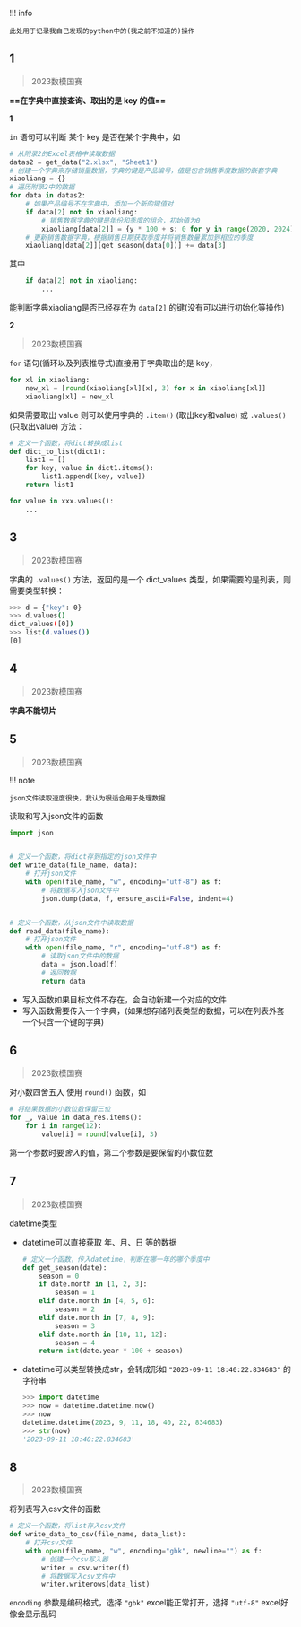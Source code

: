 !!! info

    此处用于记录我自己发现的python中的(我之前不知道的)操作

## 1

>   2023数模国赛

**==在字典中直接查询、取出的是 key 的值==**

**1**

`in` 语句可以判断 某个 key 是否在某个字典中，如

```python
# 从附录2的Excel表格中读取数据
datas2 = get_data("2.xlsx", "Sheet1")
# 创建一个字典来存储销量数据，字典的键是产品编号，值是包含销售季度数据的嵌套字典
xiaoliang = {}
# 遍历附录2中的数据
for data in datas2:
    # 如果产品编号不在字典中，添加一个新的键值对
    if data[2] not in xiaoliang:
        # 销售数据字典的键是年份和季度的组合，初始值为0
        xiaoliang[data[2]] = {y * 100 + s: 0 for y in range(2020, 2024) for s in range(1, 5)}
    # 更新销售数据字典，根据销售日期获取季度并将销售数量累加到相应的季度
    xiaoliang[data[2]][get_season(data[0])] += data[3]
```

其中

```python
    if data[2] not in xiaoliang:
        ...
```

能判断字典xiaoliang是否已经存在为 `data[2]` 的键(没有可以进行初始化等操作)

**2**

>   2023数模国赛

`for` 语句(循环以及列表推导式)直接用于字典取出的是 key，

```python
for xl in xiaoliang:
    new_xl = [round(xiaoliang[xl][x], 3) for x in xiaoliang[xl]]
    xiaoliang[xl] = new_xl
```

如果需要取出 value 则可以使用字典的 `.item()` (取出key和value) 或 `.values()` (只取出value) 方法：

```python
# 定义一个函数，将dict转换成list
def dict_to_list(dict1):
    list1 = []
    for key, value in dict1.items():
        list1.append([key, value])
    return list1
```

```python
for value in xxx.values():
    ...
```

## 3

>   2023数模国赛

字典的 `.values()` 方法，返回的是一个 dict_values 类型，如果需要的是列表，则需要类型转换：

```bash
>>> d = {"key": 0}
>>> d.values()
dict_values([0])
>>> list(d.values())
[0]
```

## 4

>   2023数模国赛

**字典不能切片**

## 5

>   2023数模国赛

!!! note

    json文件读取速度很快，我认为很适合用于处理数据

读取和写入json文件的函数

```python
import json


# 定义一个函数，将dict存到指定的json文件中
def write_data(file_name, data):
    # 打开json文件
    with open(file_name, "w", encoding="utf-8") as f:
        # 将数据写入json文件中
        json.dump(data, f, ensure_ascii=False, indent=4)


# 定义一个函数，从json文件中读取数据
def read_data(file_name):
    # 打开json文件
    with open(file_name, "r", encoding="utf-8") as f:
        # 读取json文件中的数据
        data = json.load(f)
        # 返回数据
        return data
```

-   写入函数如果目标文件不存在，会自动新建一个对应的文件
-   写入函数需要传入一个字典，(如果想存储列表类型的数据，可以在列表外套一个只含一个键的字典)

## 6

>   2023数模国赛

对小数四舍五入 使用 `round()` 函数，如

```python
# 将结果数据的小数位数保留三位
for _, value in data_res.items():
    for i in range(12):
        value[i] = round(value[i], 3)
```

第一个参数时要*舍入*的值，第二个参数是要保留的小数位数

## 7

>   2023数模国赛

datetime类型

-   datetime可以直接获取 年、月、日 等的数据

    ```python
    # 定义一个函数，传入datetime，判断在哪一年的哪个季度中
    def get_season(date):
        season = 0
        if date.month in [1, 2, 3]:
            season = 1
        elif date.month in [4, 5, 6]:
            season = 2
        elif date.month in [7, 8, 9]:
            season = 3
        elif date.month in [10, 11, 12]:
            season = 4
        return int(date.year * 100 + season)
    ```

-   datetime可以类型转换成str，会转成形如 `"2023-09-11 18:40:22.834683"` 的字符串

    ```python
    >>> import datetime
    >>> now = datetime.datetime.now()
    >>> now
    datetime.datetime(2023, 9, 11, 18, 40, 22, 834683)
    >>> str(now)
    '2023-09-11 18:40:22.834683'
    ```

## 8

>   2023数模国赛

将列表写入csv文件的函数

```python
# 定义一个函数，将list存入csv文件
def write_data_to_csv(file_name, data_list):
    # 打开csv文件
    with open(file_name, "w", encoding="gbk", newline="") as f:
        # 创建一个csv写入器
        writer = csv.writer(f)
        # 将数据写入csv文件中
        writer.writerows(data_list)
```

`encoding` 参数是编码格式，选择 `"gbk"` excel能正常打开，选择 `"utf-8"` excel好像会显示乱码
